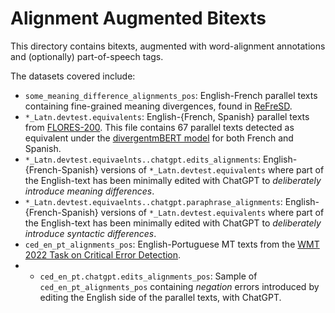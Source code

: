 # Alignment Augmented Bitexts

This directory contains bitexts, augmented with word-alignment annotations and (optionally) part-of-speech tags.

The datasets covered include: 

* ``some_meaning_difference_alignments_pos``: English-French parallel texts containing fine-grained meaning divergences, found in [ReFreSD](https://github.com/Elbria/xling-SemDiv/tree/master/REFreSD/REFreSD_for_huggingface).
* ``*_Latn.devtest.equivalents``: English-{French, Spanish} parallel texts from [FLORES-200](https://github.com/facebookresearch/flores/blob/main/flores200/README.md). This file contains 67 parallel texts detected as equivalent under the [divergentmBERT model](https://github.com/Elbria/xling-SemDiv) for both French and Spanish. 
* ``*_Latn.devtest.equivaelnts..chatgpt.edits_alignments``: English-{French-Spanish} versions of ``*_Latn.devtest.equivalents`` where part of the English-text has been minimally edited with ChatGPT to *deliberately introduce meaning differences*.
* ``*_Latn.devtest.equivaelnts..chatgpt.paraphrase_alignments``: English-{French-Spanish} versions of ``*_Latn.devtest.equivalents`` where part of the English-text has been minimally edited with ChatGPT to *deliberately introduce syntactic differences*.
* ``ced_en_pt_alignments_pos``: English-Portuguese MT texts from the [WMT 2022 Task on Critical Error Detection](test_data-gold_labels/task3_ced/pt-en).
* * ``ced_en_pt.chatgpt.edits_alignments_pos``: Sample of ``ced_en_pt_alignments_pos`` containing *negation* errors introduced by editing the English side of the parallel texts, with ChatGPT.